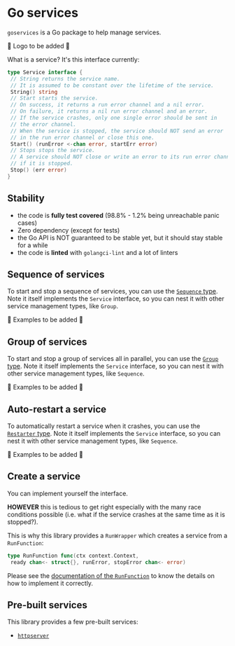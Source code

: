 # Go services

`goservices` is a Go package to help manage services.

🚧 Logo to be added 🚧

What is a service? It's this interface currently:

```go
type Service interface {
 // String returns the service name.
 // It is assumed to be constant over the lifetime of the service.
 String() string
 // Start starts the service.
 // On success, it returns a run error channel and a nil error.
 // On failure, it returns a nil run error channel and an error.
 // If the service crashes, only one single error should be sent in
 // the error channel.
 // When the service is stopped, the service should NOT send an error
 // in the run error channel or close this one.
 Start() (runError <-chan error, startErr error)
 // Stops stops the service.
 // A service should NOT close or write an error to its run error channel
 // if it is stopped.
 Stop() (err error)
}
```

## Stability

- the code is **fully test covered** (98.8% - 1.2% being unreachable panic cases)
- Zero dependency (except for tests)
- the Go API is NOT guaranteed to be stable yet, but it should stay stable for a while
- the code is **linted** with `golangci-lint` and a lot of linters

## Sequence of services

To start and stop a sequence of services, you can use the [`Sequence` type](https://github.com/qdm12/goservices/blob/468bda9ee482fcaca953b1b63b6cdabf8b1aa6a6/sequence.go#L10).
Note it itself implements the `Service` interface, so you can nest it with other service management types, like `Group`.

🚧 Examples to be added 🚧

## Group of services

To start and stop a group of services all in parallel, you can use the [`Group` type](https://github.com/qdm12/goservices/blob/468bda9ee482fcaca953b1b63b6cdabf8b1aa6a6/group.go#L10).
Note it itself implements the `Service` interface, so you can nest it with other service management types, like `Sequence`.

🚧 Examples to be added 🚧

## Auto-restart a service

To automatically restart a service when it crashes, you can use the [`Restarter` type](https://github.com/qdm12/goservices/blob/468bda9ee482fcaca953b1b63b6cdabf8b1aa6a6/restarter.go#L10).
Note it itself implements the `Service` interface, so you can nest it with other service management types, like `Sequence`.

🚧 Examples to be added 🚧

## Create a service

You can implement yourself the interface.

**HOWEVER** this is tedious to get right especially with the many race conditions possible (i.e. what if the service crashes at the same time as it is stopped?).

This is why this library provides a `RunWrapper` which creates a service from a `RunFunction`:

```go
type RunFunction func(ctx context.Context,
 ready chan<- struct{}, runError, stopError chan<- error)
```

Please see the [documentation of the `RunFunction`](https://github.com/qdm12/goservices/blob/468bda9ee482fcaca953b1b63b6cdabf8b1aa6a6/runwrapper.go#L9-L53) to know the details on how to implement it correctly.

## Pre-built services

This library provides a few pre-built services:

- [`httpserver`](httpserver)

